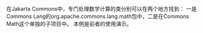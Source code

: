在Jakarta Commons中，专门处理数学计算的类分别可以在两个地方找到：
一是Commons Lang的org.apache.commons.lang.math包中，二是在Commons Math这个单独的子项目中。
本例是前者的使用演示。
